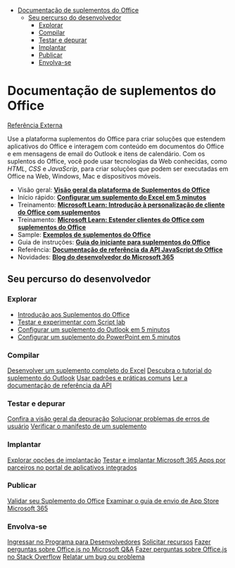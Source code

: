 - [Documentação de suplementos do Office](#documentação-de-suplementos-do-office)
	- [Seu percurso do desenvolvedor](#seu-percurso-do-desenvolvedor)
		- [Explorar](#explorar)
		- [Compilar](#compilar)
		- [Testar e depurar](#testar-e-depurar)
		- [Implantar](#implantar)
		- [Publicar](#publicar)
		- [Envolva-se](#envolva-se)

# Documentação de suplementos do Office 

[Referência Externa](https://learn.microsoft.com/pt-br/office/dev/add-ins/)

Use a plataforma suplementos do Office para criar soluções que estendem aplicativos do Office e interagem com conteúdo em documentos do Office e em mensagens de email do Outlook e itens de calendário. Com os suplentos do Office, você pode usar tecnologias da Web conhecidas, como *HTML*, *CSS* e *JavaScrip*, para criar soluções que podem ser executadas em Office na Web, Windows, Mac e dispositivos móveis.

- Visão geral: [**Visão geral da plataforma de Suplementos do Office**](overview/office-add-ins.md)
- Início rápido: [**Configurar um suplemento do Excel em 5 minutos**](quickstarts/excel-quickstart-jquery.md)
- Treinamento: [**Microsoft Learn: Introdução à personalização de cliente do Office com suplementos**](https://learn.microsoft.com/pt-br/training/modules/intro-office-add-ins/)
- Treinamento: [**Microsoft Learn: Estender clientes do Office com suplementos do Office**](https://learn.microsoft.com/pt-br/training/paths/m365-office-add-in-associate/)
- Sample: [**Exemplos de suplementos do Office**](https://learn.microsoft.com/pt-br/office/dev/add-ins/overview/office-add-in-code-samples)
- Guia de instruções: [**Guia do iniciante para suplementos do Office**](https://learn.microsoft.com/pt-br/office/dev/add-ins/overview/learning-path-beginner)
- Referência: [**Documentação de referência da API JavaScript do Office**](https://learn.microsoft.com/pt-br/javascript/api/overview?view=excel-js-preview)
- Novidades: [**Blog do desenvolvedor do Microsoft 365**](https://developer.microsoft.com/office/blogs/technology/office-add-ins)

## Seu percurso do desenvolvedor

### Explorar

- [Introdução aos Suplementos do Office](https://learn.microsoft.com/pt-br/office/dev/add-ins/overview/learning-path-beginner)
- [Testar e experimentar com Script lab](https://learn.microsoft.com/pt-br/office/dev/add-ins/overview/explore-with-script-lab)
- [Configurar um suplemento do Outlook em 5 minutos](https://learn.microsoft.com/pt-br/office/dev/add-ins/quickstarts/outlook-quickstart?tabs=yeomangenerator)
- [Configurar um suplemento do PowerPoint em 5 minutos](https://learn.microsoft.com/pt-br/office/dev/add-ins/quickstarts/powerpoint-quickstart?tabs=yeomangenerator)

### Compilar

[Desenvolver um suplemento completo do Excel](https://learn.microsoft.com/pt-br/office/dev/add-ins/tutorials/excel-tutorial)
[Descubra o tutorial do suplemento do Outlook](https://learn.microsoft.com/pt-br/office/dev/add-ins/tutorials/outlook-tutorial)
[Usar padrões e práticas comuns](https://learn.microsoft.com/pt-br/office/dev/add-ins/overview/patterns-and-practices-overview)
[Ler a documentação de referência da API](https://learn.microsoft.com/pt-br/javascript/api/overview)

### Testar e depurar

[Confira a visão geral da depuração](https://learn.microsoft.com/pt-br/office/dev/add-ins/testing/test-debug-office-add-ins)
[Solucionar problemas de erros de usuário](https://learn.microsoft.com/pt-br/office/dev/add-ins/testing/testing-and-troubleshooting)
[Verificar o manifesto de um suplemento](https://learn.microsoft.com/pt-br/office/dev/add-ins/testing/troubleshoot-manifest)

### Implantar

[Explorar opções de implantação](https://learn.microsoft.com/pt-br/office/dev/add-ins/publish/publish)
[Testar e implantar Microsoft 365 Apps por parceiros no portal de aplicativos integrados](https://learn.microsoft.com/pt-br/microsoft-365/admin/manage/test-and-deploy-microsoft-365-apps)

### Publicar

[Validar seu Suplemento do Office](https://learn.microsoft.com/pt-br/office/dev/store)
[Examinar o guia de envio de App Store Microsoft 365](https://learn.microsoft.com/pt-br/office/dev/store/add-in-submission-guide)

### Envolva-se

[Ingressar no Programa para Desenvolvedores](https://developer.microsoft.com/microsoft-365/dev-program)
[Solicitar recursos](https://aka.ms/m365dev-suggestions)
[Fazer perguntas sobre Office.js no Microsoft Q&A](https://learn.microsoft.com/pt-br/answers/products/m365)
[Fazer perguntas sobre Office.js no Stack Overflow](https://stackoverflow.com/questions/tagged/office-js)
[Relatar um bug ou problema](https://github.com/OfficeDev/office-js/issues)